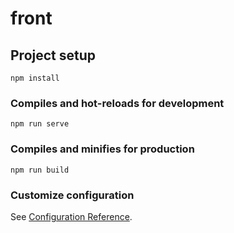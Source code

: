 # front

## Project setup
```
npm install
```

### Compiles and hot-reloads for development
```
npm run serve
```

### Compiles and minifies for production
```
npm run build
```

### Customize configuration
See [Configuration Reference](https://cli.vuejs.org/config/).



<!-- //RUTAS Kota

import BranchsView from "@/views/BranchsView.vue";
import NewBranchs from "@/components/branchs/NewBranchs.vue";
import EditBranchs from "@/components/branchs/EditBranchs.vue";

import IngredientsView from "@/views/IngredientsView.vue";
import NewIngredientes from "@/components/ingredients/NewIngredientes.vue";
import EditIngredientes from "@/components/ingredients/EditIngredientes.vue";

import Order_extraView from "@/views/Order_extraView.vue";
import EditOrder_extra from "@/components/order_extras/EditOrder_extra.vue";
import NewOrder_extra from "@/components/order_extras/NewOrder_extra.vue";

import OrdersView from "@/views/OrdersView.vue";
import EditOrder from "@/components/orders/EditOrder.vue";
import NewOrder from "@/components/orders/NewOrder.vue";





  {
    path: "/branchs",
    name: "Branchs",
    component: BranchsView,
  },

  {
    path: "/branchs/new",
    name: "BranchsNew",
    component: NewBranchs,
  },
    {
    path: "/branchs/edit",
    name: "BranchsEdit",
    component: EditBranchs,
  },


    {
    path: "/ingredients",
    name: "Ingredients",
    component: IngredientsView,
  },
  {
    path: "/ingredients/new",
    name: "Nuew Ingredients",
    component: NewIngredientes,
  },
 {
    path: "/ingredients/edit",
    name: "Edit Ingredients",
    component: EditIngredientes,
  },


    {
    path: "/order_extra",
    name: "Order_extra",
    component: Order_extraView,
  },
   {
    path: "/order_extra/new",
    name: "Order_extraNew",
    component: NewOrder_extra,
  },
     {
    path: "/order_extra/edit/:id",
    name: "Order_extraEdit",
    component: EditOrder_extra,
  },


    {
    path: "/orders",
    name: "Orders",
    component: OrdersView,
  },
  {
    path: "/order/new",
    name: "NewOrder",
    component: NewOrder,
  },
    {
    path: "/orders/edit/:id",
    name: "EditOrder",
    component: EditOrder,
  },

